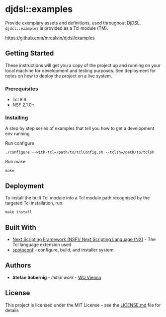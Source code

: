# djdsl::examples

Provide exemplary assets and definitions, used throughout
DjDSL. `djdsl::examples` is provided as a Tcl module (TM).

https://github.com/mrcalvin/djdsl/examples

## Getting Started

These instructions will get you a copy of the project up and running
on your local machine for development and testing purposes. See
deployment for notes on how to deploy the project on a live system.

### Prerequisites

- Tcl 8.6
- NSF 2.1.0+

### Installing

A step by step series of examples that tell you how to get a development env running

Run configure

```
./configure --with-tcl=/path/to/tclConfig.sh --tclsh=/path/to/tclsh
```

Run make

```
make
```

## Deployment

To install the built Tcl module into a Tcl module path recognised by
the targeted Tcl installation, run:

```
make install
```

## Built With

* [Next Scripting Framework (NSF)/ Next Scripting Language (NX)](https://next-scripting.org/) - The Tcl language extension used
* [spotoconf](https://chiselapp.com/user/stwo/repository/spotoconf/index) - configure, build, and installer system

## Authors

* **Stefan Sobernig** - *Initial work* - [WU Vienna](https://nm.wu.ac.at/en/sobernig)

## License

This project is licensed under the MIT License - see the [LICENSE.md](LICENSE.md) file for details

